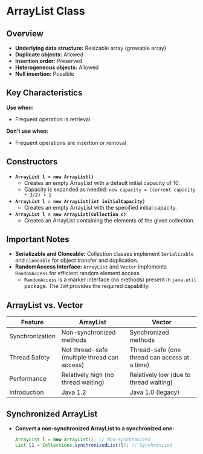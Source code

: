 # ArrayList Class

## Overview

- **Underlying data structure:** Resizable array (growable array)
- **Duplicate objects:** Allowed
- **Insertion order:** Preserved
- **Heterogeneous objects:** Allowed
- **Null insertion:** Possible

## Key Characteristics

**Use when:**

- Frequent operation is retrieval

**Don't use when:**

- Frequent operations are insertion or removal

## Constructors

- **`ArrayList l = new ArrayList()`**
  - Creates an empty ArrayList with a default initial capacity of 10.
  - Capacity is expanded as needed: `new capacity = (current capacity * 3/2) + 1`
- **`ArrayList l = new ArrayList(int initialCapacity)`**
  - Creates an empty ArrayList with the specified initial capacity.
- **`ArrayList l = new ArrayList(Collection c)`**
  - Creates an ArrayList containing the elements of the given collection.

## Important Notes

- **Serializable and Cloneable:** Collection classes implement `Serializable` and `Cloneable` for object transfer and duplication.
- **RandomAccess Interface:** `ArrayList` and `Vector` implements `RandomAccess` for efficient random element access.
  - `RandomAccess` is a marker interface (no methods) present in `java.util` package. The `JVM` provides the required capability.

## ArrayList vs. Vector

| Feature         | ArrayList                                    | Vector                                        |
| --------------- | -------------------------------------------- | --------------------------------------------- |
| Synchronization | Non-synchronized methods                     | Synchronized methods                          |
| Thread Safety   | Not thread-safe (multiple thread can access) | Thread-safe (one thread can access at a time) |
| Performance     | Relatively high (no thread waiting)          | Relatively low (due to thread waiting)        |
| Introduction    | Java 1.2                                     | Java 1.0 (legacy)                             |

## Synchronized ArrayList

- **Convert a non-synchronized ArrayList to a synchronized one:**

  ```java
  ArrayList l = new ArrayList(); // Non-synchronized
  List l1 = Collections.synchronizedList(l); // Synchronized
  ```
